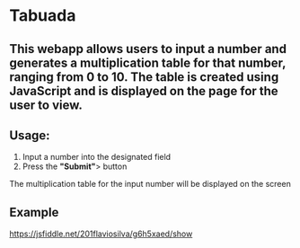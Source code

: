 # Tabuada
## This webapp allows users to input a number and generates a multiplication table for that number, ranging from 0 to 10. The table is created using JavaScript and is displayed on the page for the user to view.

## Usage:
1. Input a number into the designated field
2. Press the <strong>"Submit"</strong>> button

The multiplication table for the input number will be displayed on the screen


## Example

https://jsfiddle.net/201flaviosilva/g6h5xaed/show
